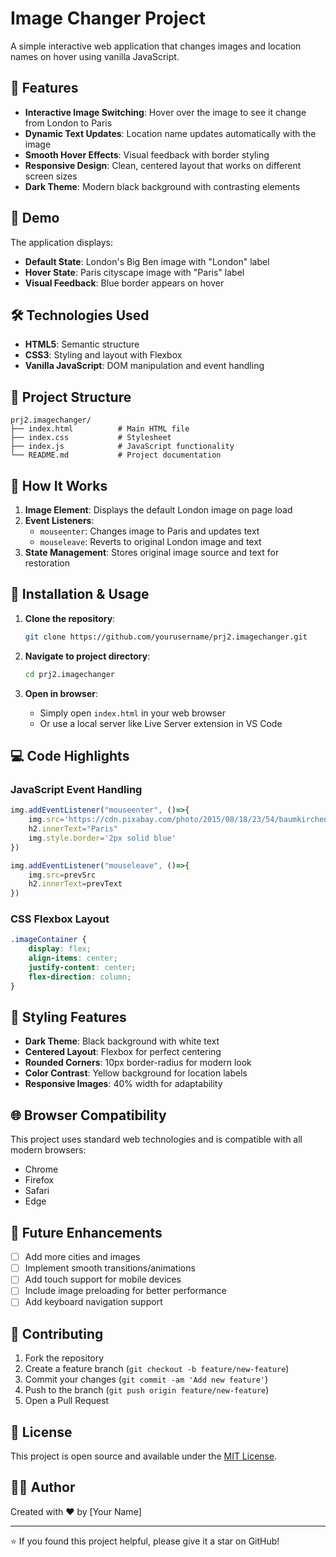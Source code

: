 # Image Changer Project

A simple interactive web application that changes images and location names on hover using vanilla JavaScript.

## 🌟 Features

- **Interactive Image Switching**: Hover over the image to see it change from London to Paris
- **Dynamic Text Updates**: Location name updates automatically with the image
- **Smooth Hover Effects**: Visual feedback with border styling
- **Responsive Design**: Clean, centered layout that works on different screen sizes
- **Dark Theme**: Modern black background with contrasting elements

## 🚀 Demo

The application displays:
- **Default State**: London's Big Ben image with "London" label
- **Hover State**: Paris cityscape image with "Paris" label
- **Visual Feedback**: Blue border appears on hover

## 🛠️ Technologies Used

- **HTML5**: Semantic structure
- **CSS3**: Styling and layout with Flexbox
- **Vanilla JavaScript**: DOM manipulation and event handling

## 📁 Project Structure

```
prj2.imagechanger/
├── index.html          # Main HTML file
├── index.css           # Stylesheet
├── index.js            # JavaScript functionality
└── README.md           # Project documentation
```

## 🎯 How It Works

1. **Image Element**: Displays the default London image on page load
2. **Event Listeners**: 
   - `mouseenter`: Changes image to Paris and updates text
   - `mouseleave`: Reverts to original London image and text
3. **State Management**: Stores original image source and text for restoration

## 🔧 Installation & Usage

1. **Clone the repository**:
   ```bash
   git clone https://github.com/yourusername/prj2.imagechanger.git
   ```

2. **Navigate to project directory**:
   ```bash
   cd prj2.imagechanger
   ```

3. **Open in browser**:
   - Simply open `index.html` in your web browser
   - Or use a local server like Live Server extension in VS Code

## 💻 Code Highlights

### JavaScript Event Handling
```javascript
img.addEventListener("mouseenter", ()=>{
    img.src='https://cdn.pixabay.com/photo/2015/08/18/23/54/baumkirchen-895299_960_720.jpg'
    h2.innerText="Paris"
    img.style.border='2px solid blue'
})

img.addEventListener("mouseleave", ()=>{
    img.src=prevSrc
    h2.innerText=prevText
})
```

### CSS Flexbox Layout
```css
.imageContainer {
    display: flex;
    align-items: center;
    justify-content: center;
    flex-direction: column;
}
```

## 🎨 Styling Features

- **Dark Theme**: Black background with white text
- **Centered Layout**: Flexbox for perfect centering
- **Rounded Corners**: 10px border-radius for modern look
- **Color Contrast**: Yellow background for location labels
- **Responsive Images**: 40% width for adaptability

## 🌐 Browser Compatibility

This project uses standard web technologies and is compatible with all modern browsers:
- Chrome
- Firefox
- Safari
- Edge

## 📝 Future Enhancements

- [ ] Add more cities and images
- [ ] Implement smooth transitions/animations
- [ ] Add touch support for mobile devices
- [ ] Include image preloading for better performance
- [ ] Add keyboard navigation support

## 🤝 Contributing

1. Fork the repository
2. Create a feature branch (`git checkout -b feature/new-feature`)
3. Commit your changes (`git commit -am 'Add new feature'`)
4. Push to the branch (`git push origin feature/new-feature`)
5. Open a Pull Request

## 📄 License

This project is open source and available under the [MIT License](LICENSE).

## 👨‍💻 Author

Created with ❤️ by [Your Name]

---

⭐ If you found this project helpful, please give it a star on GitHub!